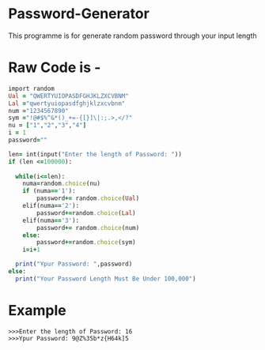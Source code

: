 # Password-Generator
This programme is for generate random password through your input length 

# Raw Code is -
```ruby
import random
Ual = "QWERTYUIOPASDFGHJKLZXCVBNM"
Lal ="qwertyuiopasdfghjklzxcvbnm"
num ="1234567890"
sym ="!@#$%^&*()_+=-{[}]\|:;.>,</?"
nu = ["1","2","3","4"]
i = 1
password=""

len= int(input("Enter the length of Password: "))
if (len <=100000):
  
  while(i<=len):
    numa=random.choice(nu)
    if (numa=='1'):
        password+= random.choice(Ual)
    elif(numa=='2'):
        password+=random.choice(Lal)
    elif(numa=='3'):
        password+= random.choice(num)
    else:
        password+=random.choice(sym)
    i=i+1

  print("Ypur Password: ",password)
else:
  print("Your Password Length Must Be Under 100,000")
  ```
  
  # Example 
```
>>>Enter the length of Password: 16
>>>Ypur Password: 9@Z%35b*z{H64k]5
```

